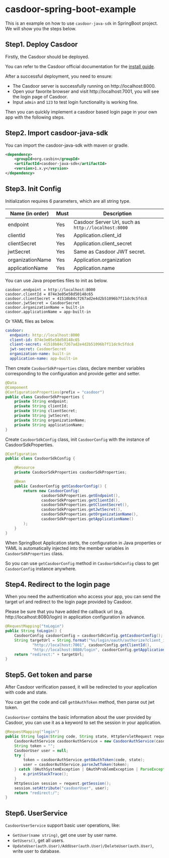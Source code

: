# casdoor-spring-boot-example

This is an example on how to use `casdoor-java-sdk` in SpringBoot project. We will show you the steps below.

## Step1. Deploy Casdoor 

Firstly, the Casdoor should be deployed. 

You can refer to the Casdoor official documentation for the [install guide](https://casdoor.org/docs/basic/installation).

After a successful deployment, you need to ensure:

- The Casdoor server is successfully running on http://localhost:8000.
- Open your favorite browser and visit http://localhost:7001, you will see the login page of Casdoor.
- Input `admin` and `123` to test login functionality is working fine.

Then you can quickly implement a casdoor based login page in your own app with the following steps.

## Step2. Import casdoor-java-sdk

You can import the casdoor-java-sdk with  maven or gradle.

```xml
<dependency>
    <groupId>org.casbin</groupId>
    <artifactId>casdoor-java-sdk</artifactId>
    <version>1.x.y</version>
</dependency>
```

## Step3. Init Config

Initialization requires 6 parameters, which are all string type.

| Name (in order)  | Must | Description                                         |
| ---------------- | ---- | --------------------------------------------------- |
| endpoint         | Yes  | Casdoor Server Url, such as `http://localhost:8000` |
| clientId         | Yes  | Application.client_id                               |
| clientSecret     | Yes  | Application.client_secret                           |
| jwtSecret        | Yes  | Same as Casdoor JWT secret.                         |
| organizationName | Yes  | Application.organization                            |
| applicationName  | Yes  | Application.name

You can use Java properties files to init as below.

```properties
casdoor.endpoint = http://localhost:8000
casdoor.clientId = 874e3e05e58d50148c65
casdoor.clientSecret = 41510b84c7267ad2e4d2b51096b7f11dc9c5fdc8
casdoor.jwtSecret = CasdoorSecret
casdoor.organizationName = built-in
casdoor.applicationName = app-built-in
```

Or YAML files as below.

```yaml
casdoor:
  endpoint: http://localhost:8000
  client-id: 874e3e05e58d50148c65
  client-secret: 41510b84c7267ad2e4d2b51096b7f11dc9c5fdc8
  jwt-secret: CasdoorSecret
  organization-name: built-in
  application-name: app-built-in
```

Then create `CasdoorSdkProperties` class, declare member variables corresponding to the configuration and provide getter and setter.

```java
@Data
@Component
@ConfigurationProperties(prefix = "casdoor")
public class CasdoorSdkProperties {
    private String endpoint;
    private String clientId;
    private String clientSecret;
    private String jwtSecret;
    private String organizationName;
    private String applicationName;
}
```

Create `CasdoorSdkConfig` class, init `CasdoorConfig` with the instance of CasdoorSdkProperties.

```java
@Configuration
public class CasdoorSdkConfig {

    @Resource
    private CasdoorSdkProperties casdoorSdkProperties;

    @Bean
    public CasdoorConfig getCasdoorConfig() {
        return new CasdoorConfig(
                casdoorSdkProperties.getEndpoint(),
                casdoorSdkProperties.getClientId(),
                casdoorSdkProperties.getClientSecret(),
                casdoorSdkProperties.getJwtSecret(),
                casdoorSdkProperties.getOrganizationName(),
                casdoorSdkProperties.getApplicationName()
        );
    }
}
```

When SpringBoot Application starts, the configuration in Java properties or YAML is automatically injected into the member variables in `CasdoorSdkProperties` class. 

So you can use `getCasdoorConfig` method in `CasdoorSdkConfig` class to get `CasdoorConfig` instance anywhere.

## Step4. Redirect to the login page

When you need the authentication who access your app, you can send the target url and redirect to the login page provided by Casdoor.

Please be sure that you have added the callback url (e.g. http://localhost:8080/login) in application configuration in advance.

```java
@RequestMapping("toLogin")
public String toLogin() {
    CasdoorConfig casdoorConfig = casdoorSdkConfig.getCasdoorConfig();
    String targetUrl = String.format("%s/login/oauth/authorize?client_id=%s&response_type=code&redirect_uri=%s&scope=read&state=%s",
            "http://localhost:7001", casdoorConfig.getClientId(),
            "http://localhost:8080/login", casdoorConfig.getApplicationName());
    return "redirect:" + targetUrl;
}
```

## Step5. Get token and parse

After Casdoor verification passed, it will be redirected to your application with code and state.

You can get the code and call `getOAuthToken` method, then parse out jwt token.

`CasdoorUser` contains the basic information about the user provided by Casdoor, you can use it as a keyword to set the session in your application.

```java
@RequestMapping("login")
public String login(String code, String state, HttpServletRequest request) {
    CasdoorAuthService casdoorAuthService = new CasdoorAuthService(casdoorSdkConfig.getCasdoorConfig());
    String token = "";
    CasdoorUser user = null;
    try {
        token = casdoorAuthService.getOAuthToken(code, state);
        user = casdoorAuthService.parseJwtToken(token);
    } catch (OAuthSystemException | OAuthProblemException | ParseException | InvocationTargetException | IllegalAccessException e) {
        e.printStackTrace();
    }
    HttpSession session = request.getSession();
    session.setAttribute("casdoorUser", user);
    return "redirect:/";
}
```

## Step6. UserService

`CasdoorUserService` support basic user operations, like:

- `GetUser(name string)`, get one user by user name.
- `GetUsers()`, get all users.
- `UpdateUser(auth.User)/AddUser(auth.User)/DeleteUser(auth.User)`, write user to database.